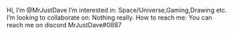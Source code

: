Hi, I’m @MrJustDave
I’m interested in: Space/Universe,Gaming,Drawing etc. 
I’m looking to collaborate on: Nothing really.
How to reach me: You can reach me on discord MrJustDave#0887
